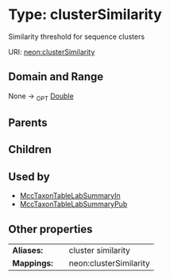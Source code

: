 
# Type: clusterSimilarity


Similarity threshold for sequence clusters

URI: [neon:clusterSimilarity](https://data.neonscience.org/clusterSimilarity)


## Domain and Range

None ->  <sub>OPT</sub> [Double](types/Double.md)

## Parents


## Children


## Used by

 * [MccTaxonTableLabSummaryIn](MccTaxonTableLabSummaryIn.md)
 * [MccTaxonTableLabSummaryPub](MccTaxonTableLabSummaryPub.md)

## Other properties

|  |  |  |
| --- | --- | --- |
| **Aliases:** | | cluster similarity |
| **Mappings:** | | neon:clusterSimilarity |

